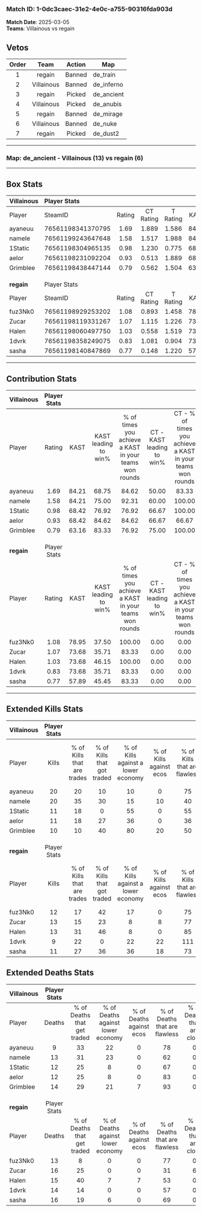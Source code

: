 ### Match ID: 1-0dc3caec-31e2-4e0c-a755-90316fda903d  
**Match Date**: 2025-03-05  
**Teams**: Villainous vs regain  

## Vetos  

| Order | Team | Action | Map |
| :---: | :--: | :----: | --- |
| 1 | regain | Banned | de_train |
| 2 | Villainous | Banned | de_inferno |
| 3 | regain | Picked | de_ancient |
| 4 | Villainous | Picked | de_anubis |
| 5 | regain | Banned | de_mirage |
| 6 | Villainous | Banned | de_nuke |
| 7 | regain | Picked | de_dust2 |

---  

### **Map**: de_ancient - Villainous (13) vs regain (6)  
---  

## Box Stats  

| **Villainous** | Player Stats      |        |           |          |       |       |       |         |        |      |     |
| :- | :- | :-: | :-: | :-: | :-: | :-: | :-: | :-: | :-: | :-: | :-: |
| Player         | SteamID           | Rating | CT Rating | T Rating | KAST  |  ADR  | Kills | Assists | Deaths | K/D  | HS% |
| ayaneuu        | 76561198341370795 |  1.69  |   1.889   |  1.586   | 84.21 | 104.3 |  20   |    4    |   9    | 2.22 | 45  |
| nameIe         | 76561199243647648 |  1.58  |   1.517   |  1.988   | 84.21 | 105.0 |  20   |    4    |   13   | 1.54 | 50  |
| 1Static        | 76561198304965135 |  0.98  |   1.230   |  0.775   | 68.42 | 68.8  |  11   |    6    |   12   | 0.92 | 63  |
| aelor          | 76561198231092204 |  0.93  |   0.513   |  1.889   | 68.42 | 60.7  |  11   |    3    |   12   | 0.92 | 45  |
| Grimblee       | 76561198438447144 |  0.79  |   0.562   |  1.504   | 63.16 | 54.7  |  10   |    6    |   14   | 0.71 | 60  |
|                |                   |        |           |          |       |       |       |         |        |      |     |
|                |                   |        |           |          |       |       |       |         |        |      |     |
|                |                   |        |           |          |       |       |       |         |        |      |     |
| **regain**     | Player Stats      |        |           |          |       |       |       |         |        |      |     |
| Player         | SteamID           | Rating | CT Rating | T Rating | KAST  |  ADR  | Kills | Assists | Deaths | K/D  | HS% |
| fuz3Nk0        | 76561198929253202 |  1.08  |   0.893   |  1.458   | 78.95 | 75.9  |  12   |    3    |   13   | 0.92 | 50  |
| Zucar          | 76561198119331267 |  1.07  |   1.115   |  1.226   | 73.68 | 91.5  |  13   |    7    |   16   | 0.81 | 30  |
| Halen          | 76561198060497750 |  1.03  |   0.558   |  1.519   | 73.68 | 75.8  |  13   |    4    |   15   | 0.87 | 84  |
| 1dvrk          | 76561198358249075 |  0.83  |   1.081   |  0.904   | 73.68 | 61.5  |   9   |    4    |   14   | 0.64 | 33  |
| sasha          | 76561198140847869 |  0.77  |   0.148   |  1.220   | 57.89 | 67.8  |  11   |    3    |   16   | 0.69 | 54  |
---  

## Contribution Stats  

| **Villainous** | Player Stats |       |                      |                                                        |                           |                                                             |                          |                                                            |
| :- | :-: | :-: | :-: | :-: | :-: | :-: | :-: | :-: |
| Player         |    Rating    | KAST  | KAST leading to win% | % of times you achieve a KAST in your teams won rounds | CT - KAST leading to win% | CT - % of times you achieve a KAST in your teams won rounds | T - KAST leading to win% | T - % of times you achieve a KAST in your teams won rounds |
| ayaneuu        |     1.69     | 84.21 |        68.75         |                         84.62                          |           50.00           |                            83.33                            |          100.00          |                           85.71                            |
| nameIe         |     1.58     | 84.21 |        75.00         |                         92.31                          |           60.00           |                           100.00                            |          100.00          |                           85.71                            |
| 1Static        |     0.98     | 68.42 |        76.92         |                         76.92                          |           66.67           |                           100.00                            |          100.00          |                           57.14                            |
| aelor          |     0.93     | 68.42 |        84.62         |                         84.62                          |           66.67           |                            66.67                            |          100.00          |                           100.00                           |
| Grimblee       |     0.79     | 63.16 |        83.33         |                         76.92                          |           75.00           |                           100.00                            |          100.00          |                           57.14                            |
|                |              |       |                      |                                                        |                           |                                                             |                          |                                                            |
|                |              |       |                      |                                                        |                           |                                                             |                          |                                                            |
|                |              |       |                      |                                                        |                           |                                                             |                          |                                                            |
| **regain**     | Player Stats |       |                      |                                                        |                           |                                                             |                          |                                                            |
| Player         |    Rating    | KAST  | KAST leading to win% | % of times you achieve a KAST in your teams won rounds | CT - KAST leading to win% | CT - % of times you achieve a KAST in your teams won rounds | T - KAST leading to win% | T - % of times you achieve a KAST in your teams won rounds |
| fuz3Nk0        |     1.08     | 78.95 |        37.50         |                         100.00                         |           0.00            |                            0.00                             |          54.55           |                           100.00                           |
| Zucar          |     1.07     | 73.68 |        35.71         |                         83.33                          |           0.00            |                            0.00                             |          55.56           |                           83.33                            |
| Halen          |     1.03     | 73.68 |        46.15         |                         100.00                         |           0.00            |                            0.00                             |          60.00           |                           100.00                           |
| 1dvrk          |     0.83     | 73.68 |        35.71         |                         83.33                          |           0.00            |                            0.00                             |          62.50           |                           83.33                            |
| sasha          |     0.77     | 57.89 |        45.45         |                         83.33                          |           0.00            |                            0.00                             |          62.50           |                           83.33                            |
---  

## Extended Kills Stats  

| **Villainous** | Player Stats |                            |                            |                                    |                         |                              |                                 |                                       |                    |           |
| :- | :-: | :-: | :-: | :-: | :-: | :-: | :-: | :-: | :-: | :-: |
| Player         |    Kills     | % of Kills that are trades | % of Kills that got traded | % of Kills against a lower economy | % of Kills against ecos | % of Kills that are flawless | % of Kills that are close duels | % of Kills that are assisted by flash | Pistol Round Kills | AWP Kills |
| ayaneuu        |      20      |             20             |             10             |                 10                 |            0            |              75              |                0                |                  15                   |         8          |     4     |
| nameIe         |      20      |             35             |             30             |                 15                 |           10            |              40              |                0                |                   5                   |         0          |     2     |
| 1Static        |      11      |             18             |             0              |                 55                 |            0            |              55              |                0                |                   0                   |         0          |     2     |
| aelor          |      11      |             18             |             27             |                 36                 |            0            |              36              |                0                |                   0                   |         0          |     2     |
| Grimblee       |      10      |             10             |             40             |                 80                 |           20            |              50              |               10                |                   0                   |         0          |     0     |
|                |              |                            |                            |                                    |                         |                              |                                 |                                       |                    |           |
|                |              |                            |                            |                                    |                         |                              |                                 |                                       |                    |           |
|                |              |                            |                            |                                    |                         |                              |                                 |                                       |                    |           |
| **regain**     | Player Stats |                            |                            |                                    |                         |                              |                                 |                                       |                    |           |
| Player         |    Kills     | % of Kills that are trades | % of Kills that got traded | % of Kills against a lower economy | % of Kills against ecos | % of Kills that are flawless | % of Kills that are close duels | % of Kills that are assisted by flash | Pistol Round Kills | AWP Kills |
| fuz3Nk0        |      12      |             17             |             42             |                 17                 |            0            |              75              |                0                |                   0                   |         0          |     1     |
| Zucar          |      13      |             15             |             23             |                 8                  |            8            |              77              |                0                |                   8                   |         0          |     1     |
| Halen          |      13      |             31             |             46             |                 8                  |            0            |              85              |                0                |                   8                   |         0          |     2     |
| 1dvrk          |      9       |             22             |             0              |                 22                 |           22            |             111              |                0                |                  11                   |         6          |     1     |
| sasha          |      11      |             27             |             36             |                 36                 |           18            |              73              |                0                |                  18                   |         0          |     0     |
## Extended Deaths Stats  

| **Villainous** | Player Stats |                             |                                   |                          |                               |                            |                           |               |
| :- | :-: | :-: | :-: | :-: | :-: | :-: | :-: | :-: |
| Player         |    Deaths    | % of Deaths that get traded | % of Deaths against lower economy | % of Deaths against ecos | % of Deaths that are flawless | % of Deaths that are close | % of Deaths while blinded | Deaths to AWP |
| ayaneuu        |      9       |             33              |                22                 |            0             |              78               |             0              |             0             |       1       |
| nameIe         |      13      |             31              |                23                 |            0             |              62               |             0              |             0             |       0       |
| 1Static        |      12      |             25              |                 8                 |            0             |              67               |             0              |            25             |       0       |
| aelor          |      12      |             25              |                 8                 |            0             |              83               |             0              |             8             |       3       |
| Grimblee       |      14      |             29              |                21                 |            7             |              93               |             0              |             0             |       1       |
|                |              |                             |                                   |                          |                               |                            |                           |               |
|                |              |                             |                                   |                          |                               |                            |                           |               |
|                |              |                             |                                   |                          |                               |                            |                           |               |
| **regain**     | Player Stats |                             |                                   |                          |                               |                            |                           |               |
| Player         |    Deaths    | % of Deaths that get traded | % of Deaths against lower economy | % of Deaths against ecos | % of Deaths that are flawless | % of Deaths that are close | % of Deaths while blinded | Deaths to AWP |
| fuz3Nk0        |      13      |              8              |                 0                 |            0             |              77               |             0              |            15             |       2       |
| Zucar          |      16      |             25              |                 0                 |            0             |              31               |             6              |             0             |       2       |
| Halen          |      15      |             40              |                 7                 |            7             |              53               |             0              |            13             |       2       |
| 1dvrk          |      14      |             14              |                 0                 |            0             |              57               |             0              |             7             |       1       |
| sasha          |      16      |             19              |                 6                 |            0             |              69               |             0              |             0             |       2       |
